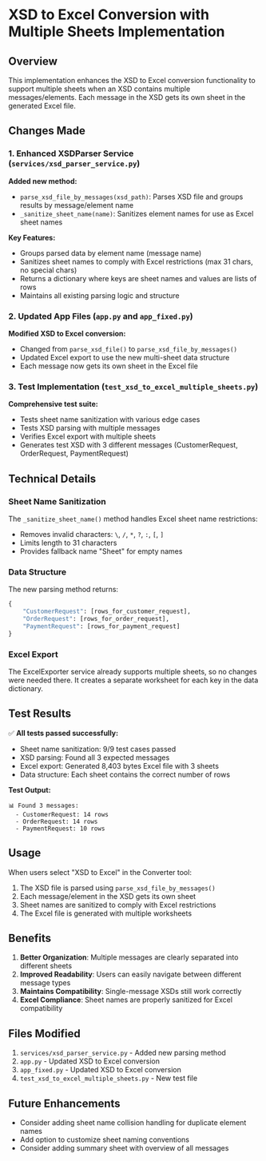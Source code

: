 # XSD to Excel Conversion with Multiple Sheets Implementation

## Overview

This implementation enhances the XSD to Excel conversion functionality to support multiple sheets when an XSD contains multiple messages/elements. Each message in the XSD gets its own sheet in the generated Excel file.

## Changes Made

### 1. Enhanced XSDParser Service (`services/xsd_parser_service.py`)

**Added new method:**
- `parse_xsd_file_by_messages(xsd_path)`: Parses XSD file and groups results by message/element name
- `_sanitize_sheet_name(name)`: Sanitizes element names for use as Excel sheet names

**Key Features:**
- Groups parsed data by element name (message name)
- Sanitizes sheet names to comply with Excel restrictions (max 31 chars, no special chars)
- Returns a dictionary where keys are sheet names and values are lists of rows
- Maintains all existing parsing logic and structure

### 2. Updated App Files (`app.py` and `app_fixed.py`)

**Modified XSD to Excel conversion:**
- Changed from `parse_xsd_file()` to `parse_xsd_file_by_messages()`
- Updated Excel export to use the new multi-sheet data structure
- Each message now gets its own sheet in the Excel file

### 3. Test Implementation (`test_xsd_to_excel_multiple_sheets.py`)

**Comprehensive test suite:**
- Tests sheet name sanitization with various edge cases
- Tests XSD parsing with multiple messages
- Verifies Excel export with multiple sheets
- Generates test XSD with 3 different messages (CustomerRequest, OrderRequest, PaymentRequest)

## Technical Details

### Sheet Name Sanitization

The `_sanitize_sheet_name()` method handles Excel sheet name restrictions:
- Removes invalid characters: `\`, `/`, `*`, `?`, `:`, `[`, `]`
- Limits length to 31 characters
- Provides fallback name "Sheet" for empty names

### Data Structure

The new parsing method returns:
```python
{
    "CustomerRequest": [rows_for_customer_request],
    "OrderRequest": [rows_for_order_request],
    "PaymentRequest": [rows_for_payment_request]
}
```

### Excel Export

The ExcelExporter service already supports multiple sheets, so no changes were needed there. It creates a separate worksheet for each key in the data dictionary.

## Test Results

✅ **All tests passed successfully:**
- Sheet name sanitization: 9/9 test cases passed
- XSD parsing: Found all 3 expected messages
- Excel export: Generated 8,403 bytes Excel file with 3 sheets
- Data structure: Each sheet contains the correct number of rows

**Test Output:**
```
📊 Found 3 messages:
  - CustomerRequest: 14 rows
  - OrderRequest: 14 rows
  - PaymentRequest: 10 rows
```

## Usage

When users select "XSD to Excel" in the Converter tool:
1. The XSD file is parsed using `parse_xsd_file_by_messages()`
2. Each message/element in the XSD gets its own sheet
3. Sheet names are sanitized to comply with Excel restrictions
4. The Excel file is generated with multiple worksheets

## Benefits

1. **Better Organization**: Multiple messages are clearly separated into different sheets
2. **Improved Readability**: Users can easily navigate between different message types
3. **Maintains Compatibility**: Single-message XSDs still work correctly
4. **Excel Compliance**: Sheet names are properly sanitized for Excel compatibility

## Files Modified

1. `services/xsd_parser_service.py` - Added new parsing method
2. `app.py` - Updated XSD to Excel conversion
3. `app_fixed.py` - Updated XSD to Excel conversion
4. `test_xsd_to_excel_multiple_sheets.py` - New test file

## Future Enhancements

- Consider adding sheet name collision handling for duplicate element names
- Add option to customize sheet naming conventions
- Consider adding summary sheet with overview of all messages 